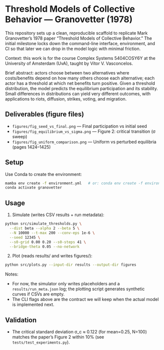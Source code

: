 # Threshold Models of Collective Behavior — Granovetter (1978)

This repository sets up a clean, reproducible scaffold to replicate Mark Granovetter’s 1978 paper “Threshold Models of Collective Behavior.” The initial milestone locks down the command-line interface, environment, and CI so that later we can drop in the model logic with minimal friction.

Context: this work is for the course Complex Systems 5404COSY6Y at the University of Amsterdam (UvA), taught by Vítor V. Vasconcelos.

Brief abstract: actors choose between two alternatives where costs/benefits depend on how many others choose each alternative; each actor has a threshold at which net benefits turn positive. Given a threshold distribution, the model predicts the equilibrium participation and its stability. Small differences in distributions can yield very different outcomes, with applications to riots, diffusion, strikes, voting, and migration.

## Deliverables (figure files)
- `figures/fig_seed_vs_final.png` — Final participation vs initial seed
- `figures/fig_equilibrium_vs_sigma.png` — Figure 2: critical transition (σ sweep)
- `figures/fig_uniform_comparison.png` — Uniform vs perturbed equilibria (pages 1424–1425)

## Setup
Use Conda to create the environment:
```bash
mamba env create -f environment.yml   # or: conda env create -f environment.yml
conda activate granovetter
```

## Usage
1) Simulate (writes CSV results + run metadata):
```bash
python src/simulate_thresholds.py \
  --dist beta --alpha 2 --beta 5 \
  --N 10000 --t-max 200 --conv-eps 1e-6 \
  --seed 12345 \
  --s0-grid 0.00 0.20 --s0-steps 41 \
  --bridge-theta 0.05 --no-network
```

2) Plot (reads results/ and writes figures/):
```bash
python src/plots.py --input-dir results --output-dir figures
```

Notes:
- For now, the simulator only writes placeholders and a `results/run_meta.json` log; the plotting script generates synthetic curves if CSVs are empty.
- The CLI flags above are the contract we will keep when the actual model is implemented next.

## Validation
- The critical standard deviation σ_c ≈ 0.122 (for mean=0.25, N=100) matches the paper’s Figure 2 within 10% (see `tests/test_experiments.py`).
